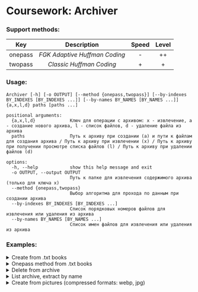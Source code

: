 # Coursework: Archiver 
### Support methods:
|   Key   |          Description          | Speed | Level |
|:-------:|:-----------------------------:|:-----:|:-----:|
| onepass | _FGK Adaptive Huffman Coding_ |   -   |  ++   |
| twopass |   _Classic Huffman Coding_    |   +   |   +   |
### Usage:
```commandline
Archiver [-h] [-o OUTPUT] [--method {onepass,twopass}] [--by-indexes BY_INDEXES [BY_INDEXES ...]] [--by-names BY_NAMES [BY_NAMES ...]] {a,x,l,d} paths [paths ...]

positional arguments:
  {a,x,l,d}             Ключ для операции с архивом: x - извлечение, a - создание нового архива, l - список файлов, d - удаление файла из архива
  paths                 Путь к архиву при создании (a) и пути к файлам для создания архива / Путь к архиву при извлечении (x) / Путь к архиву при получении просмотре списка файлов (l) / Путь к архиву при удалении файлов (d)

options:
  -h, --help            show this help message and exit
  -o OUTPUT, --output OUTPUT
                        Путь к папке для извлечения содержимого архива (только для ключа x)
  --method {onepass,twopass}
                        Выбор алгоритма для прохода по данным при создании архива
  --by-indexes BY_INDEXES [BY_INDEXES ...]
                        Список порядковых номеров файлов для извлечения или удаления из архива
  --by-names BY_NAMES [BY_NAMES ...]
                        Список имен файлов для извлечения или удаления из архива
```
### Examples:
<details>
  <summary>Create from .txt books</summary>
  <img src="https://i.imgur.com/vbtY5lC.png">
</details>
<details>
  <summary>Onepass method from .txt books</summary>
  <img src="https://i.imgur.com/7rtFQmm.png">
</details>
<details>
  <summary>Delete from archive</summary>
  <img src="https://i.imgur.com/s0AaMaU.png">
</details>
<details>
  <summary>List archive, extract by name</summary>
  <img src="https://i.imgur.com/H9Mtvj3.png">
</details>
<details>
  <summary>Create from pictures (compressed formats: webp, jpg)</summary>
  <img src="https://i.imgur.com/R3Jt4Dh.png">
</details>